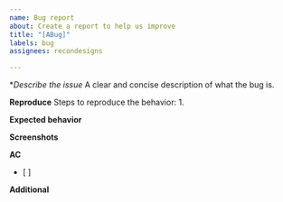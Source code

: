 ```yaml
---
name: Bug report
about: Create a report to help us improve
title: "[ABug]"
labels: bug
assignees: recondesigns

---
```


**Describe the issue*
A clear and concise description of what the bug is.

**Reproduce**
Steps to reproduce the behavior:
1. 

**Expected behavior**

**Screenshots**

**AC**
- [ ] 

**Additional**
